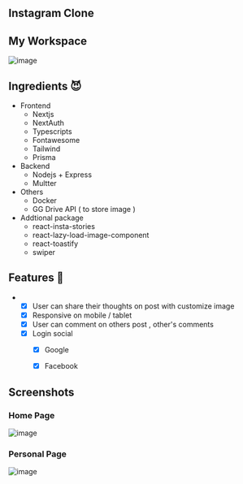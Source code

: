 ## Instagram Clone 

## My Workspace

![image](https://user-images.githubusercontent.com/86192249/233915280-895f6837-4191-4994-a849-c421a9dbfc69.png)

## Ingredients 😈
- Frontend
  - Nextjs 
  - NextAuth
  - Typescripts
  - Fontawesome
  - Tailwind 
  - Prisma 
- Backend
  - Nodejs + Express 
  - Multter 
- Others
  - Docker
  - GG Drive API ( to store image )
- Addtional package 
  - react-insta-stories
  - react-lazy-load-image-component
  - react-toastify
  - swiper
  
## Features 🤔
  - 
    - [x] User can share their thoughts on post with customize image
    - [x] Responsive on mobile / tablet
    - [x] User can comment on others post , other's comments
    - [x] Login social
      - [X] Google 
      - [x] Facebook
    
    
  




## Screenshots


### Home Page

![image](https://user-images.githubusercontent.com/86192249/233914920-cb0ff13e-7f37-4a74-b27c-4911ceb77511.png)

### Personal Page

![image](https://user-images.githubusercontent.com/86192249/233915067-96ffae45-b1e1-4062-a08a-4bc398b6541b.png)

